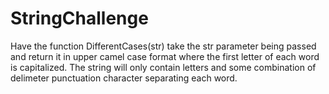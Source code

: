 # StringChallenge
Have the function DifferentCases(str) take the str parameter being passed and return it in upper camel case format where the first letter of each word is capitalized. The string will only contain letters and some combination of delimeter punctuation character separating each word.
